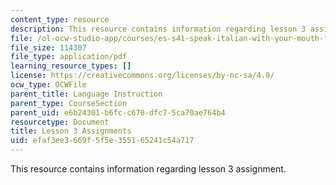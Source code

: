 ```yaml
---
content_type: resource
description: This resource contains information regarding lesson 3 assignment.
file: /ol-ocw-studio-app/courses/es-s41-speak-italian-with-your-mouth-full-spring-2012/efaf3ee3669f5f5e355165241c54a717_MITES_S41S12_compiti_3.pdf
file_size: 114307
file_type: application/pdf
learning_resource_types: []
license: https://creativecommons.org/licenses/by-nc-sa/4.0/
ocw_type: OCWFile
parent_title: Language Instruction
parent_type: CourseSection
parent_uid: e6b24301-b6fc-c670-dfc7-5ca70ae764b4
resourcetype: Document
title: Lesson 3 Assignments
uid: efaf3ee3-669f-5f5e-3551-65241c54a717
---
```

This resource contains information regarding lesson 3 assignment.